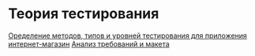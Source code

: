 # Теория тестирования
[Оределение методов, типов и уровней тестирования для приложения интернет-магазин](https://docs.google.com/spreadsheets/d/1nNlgr4yUNLVG8ShkHZOFwMeY3tG66Gv3ox7yqT9_G3U/edit?usp=sharing)
[Анализ требований и макета](https://docs.google.com/spreadsheets/d/1MJ3bOmj1BPgalObFCGit-pE4qxRKdHWosorPYNZzy7Q/edit?usp=sharing)
